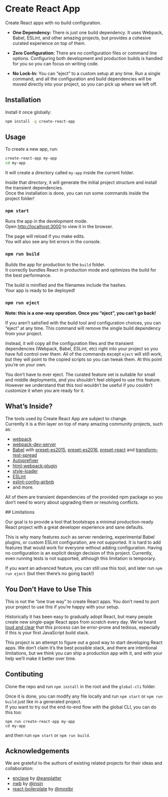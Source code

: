 
# Create React App

Create React apps with no build configuration.

* **One Dependency:** There is just one build dependency. It uses Webpack, Babel, ESLint, and other amazing projects, but provides a cohesive curated experience on top of them.

* **Zero Configuration:** There are no configuration files or command line options. Configuring both development and production builds is handled for you so you can focus on writing code.

* **No Lock-In:** You can “eject” to a custom setup at any time. Run a single command, and all the configuration and build dependencies will be moved directly into your project, so you can pick up where we left off.

## Installation

Install it once globally:

```sh
npm install -g create-react-app
```

## Usage

To create a new app, run:

```sh
create-react-app my-app
cd my-app
```

It will create a directory called `my-app` inside the current folder.  

Inside that directory, it will generate the initial project structure and install the transient dependencies.  
Once the installation is done, you can run some commands inside the project folder!

### `npm start`

Runs the app in the development mode.  
Open [http://localhost:3000](http://localhost:3000) to view it in the browser.

The page will reload if you make edits.  
You will also see any lint errors in the console.

### `npm run build`

Builds the app for production to the `build` folder.  
It correctly bundles React in production mode and optimizes the build for the best performance.

The build is minified and the filenames include the hashes.  
Your app is ready to be deployed!

### `npm run eject`

**Note: this is a one-way operation. Once you “eject”, you can’t go back!**

If you aren’t satisfied with the build tool and configuration choices, you can “eject” at any time. This command will remove the single build dependency from your project.

Instead, it will copy all the configuration files and the transient dependencies (Webpack, Babel, ESLint, etc) right into your project so you have full control over them. All of the commands except `eject` will still work, but they will point to the copied scripts so you can tweak them. At this point you’re on your own.

You don’t have to ever eject. The curated feature set is suitable for small and middle deployments, and you shouldn’t feel obliged to use this feature. However we understand that this tool wouldn’t be useful if you couldn’t customize it when you are ready for it.

## What’s Inside?

The tools used by Create React App are subject to change.  
Currently it is a thin layer on top of many amazing community projects, such as:

* [webpack](https://webpack.github.io/)
* [webpack-dev-server](https://github.com/webpack/webpack-dev-server)
* [Babel](http://babeljs.io/) with [preset-es2015](https://www.npmjs.com/package/babel-preset-es2015), [preset-es2016](https://www.npmjs.com/package/babel-preset-es2016), [preset-react](https://www.npmjs.com/package/babel-preset-react) and [transform-rest-spread](https://babeljs.io/docs/plugins/transform-object-rest-spread/)
* [Autoprefixer](https://github.com/postcss/autoprefixer)
* [html-webpack-plugin](https://github.com/ampedandwired/html-webpack-plugin)
* [style-loader](https://github.com/webpack/style-loader)
* [ESLint](http://eslint.org/)
* [eslint-config-airbnb](https://github.com/airbnb/javascript/tree/master/packages/eslint-config-airbnb)
* and more.

All of them are transient dependencies of the provided npm package so you don’t need to worry about upgrading them or resolving conflicts.

## Limitations

Our goal is to provide a tool that bootstraps a minimal production-ready React project with a great developer experience and sane defaults.

This is why many features such as server rendering, experimental Babel plugins, or custom ESLint configuration, are not supported. It is hard to add features that would work for everyone without adding configuration. Having no configuration is an explicit design decision of this project. Currently, even running tests is not supported, although this limitation is temporary.

If you want an advanced feature, you can still use this tool, and later run `npm run eject` (but then there’s no going back!)

## You Don’t Have to Use This

This is not the “one true way” to create React apps. You don’t need to port your project to use this if you’re happy with your setup.

Historically it has been easy to gradually adopt React, but many people create new single-page React apps from scratch every day. We’ve heard [loud and clear](https://medium.com/@ericclemmons/javascript-fatigue-48d4011b6fc4) that this process can be error-prone and tedious, especially if this is your first JavaScript build stack.

This project is an attempt to figure out a good way to start developing React apps. We don’t claim it’s the best possible stack, and there are intentional limitations, but we think you can ship a production app with it, and with your help we’ll make it better over time.

## Contibuting

Clone the repo and run `npm install` in the root and the `global-cli` folder.

Once it is done, you can modify any file locally and run `npm start` or `npm run build` just like in a generated project.  
If you want to try out the end-to-end flow with the global CLI, you can do this too:

```
npm run create-react-app my-app
cd my-app
```

and then run `npm start` or `npm run build`.

## Acknowledgements

We are grateful to the authors of existing related projects for their ideas and collaboration:

* [enclave](https://github.com/eanplatter/enclave) by [@eanplatter](https://github.com/eanplatter)
* [nwb](https://github.com/insin/nwb) by [@insin](https://github.com/insin)
* [react-boilerplate](https://github.com/mxstbr/react-boilerplate) by [@mxstbr](https://github.com/mxstbr)
